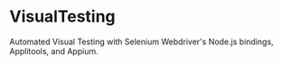 # VisualTesting
Automated Visual Testing with Selenium Webdriver's Node.js bindings, Applitools, and Appium.

